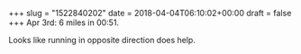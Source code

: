+++
slug = "1522840202"
date = 2018-04-04T06:10:02+00:00
draft = false
+++
Apr 3rd: 6 miles in 00:51.

Looks like running in opposite direction does help.